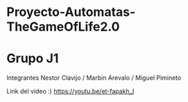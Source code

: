 # Proyecto-Automatas-TheGameOfLife2.0
# Grupo J1 

Integrantes Nestor Clavijo / Marbin Arevalo / Miguel Pimineto  

Link del video :)
https://youtu.be/et-fapakh_I
